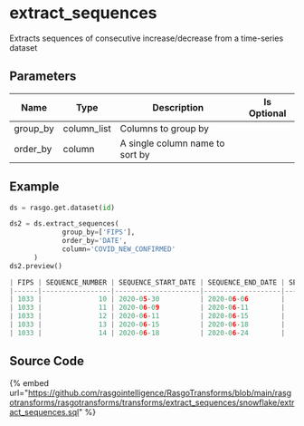 

# extract_sequences

Extracts sequences of consecutive increase/decrease from a time-series dataset

## Parameters

|   Name   |    Type     |           Description           | Is Optional |
| -------- | ----------- | ------------------------------- | ----------- |
| group_by | column_list | Columns to group by             |             |
| order_by | column      | A single column name to sort by |             |


## Example

```python
ds = rasgo.get.dataset(id)

ds2 = ds.extract_sequences(
             group_by=['FIPS'], 
             order_by='DATE',
             column='COVID_NEW_CONFIRMED'
      )
ds2.preview()

| FIPS | SEQUENCE_NUMBER | SEQUENCE_START_DATE | SEQUENCE_END_DATE | SEQUENCE_LEN | SEQUENCE_DECREASE_CNT | SEQUENCE_INCREASE_CNT |
|------|-----------------|---------------------|-------------------|--------------|-----------------------|-----------------------|
| 1033 |              10 | 2020-05-30          | 2020-06-06        |            8 |                     4 |                     3 |
| 1033 |              11 | 2020-06-09          | 2020-06-11        |            3 |                     1 |                     1 |
| 1033 |              12 | 2020-06-11          | 2020-06-15        |            5 |                     3 |                     1 |
| 1033 |              13 | 2020-06-15          | 2020-06-18        |            4 |                     1 |                     2 |
| 1033 |              14 | 2020-06-18          | 2020-06-24        |            7 |                     4 |                     2 |

```

## Source Code

{% embed url="https://github.com/rasgointelligence/RasgoTransforms/blob/main/rasgotransforms/rasgotransforms/transforms/extract_sequences/snowflake/extract_sequences.sql" %}

